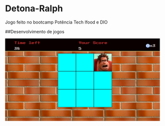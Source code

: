 # Detona-Ralph
Jogo feito no bootcamp Potência Tech Ifood e DIO

##Desenvolvimento de jogos

![image](preview.jpg)
